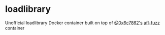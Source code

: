 # loadlibrary
Unofficial loadlibrary Docker container built on top of [@0x6c7862's](https://github.com/0x6c7862)
[afl-fuzz](https://github.com/0x6c7862/afl-fuzz) container
